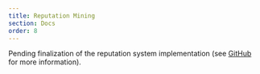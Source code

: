 ```yaml
---
title: Reputation Mining
section: Docs
order: 8
---
```


Pending finalization of the reputation system implementation (see [GitHub](https://github.com/JoinColony/colonyNetwork) for more information).
